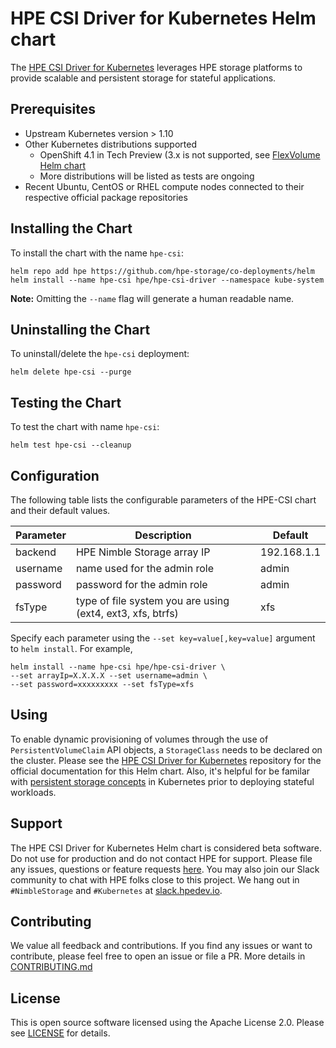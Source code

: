 # HPE CSI Driver for Kubernetes Helm chart
The [HPE CSI Driver for Kubernetes](https://github.com/hpe-storage/csi-driver) leverages HPE storage platforms to provide scalable and persistent storage for stateful applications.

## Prerequisites
- Upstream Kubernetes version > 1.10
- Other Kubernetes distributions supported
  - OpenShift 4.1 in Tech Preview (3.x is not supported, see [FlexVolume Helm chart](../hpe-flexvolume-driver)
  - More distributions will be listed as tests are ongoing
- Recent Ubuntu, CentOS or RHEL compute nodes connected to their respective official package repositories

## Installing the Chart
To install the chart with the name `hpe-csi`:

```
helm repo add hpe https://github.com/hpe-storage/co-deployments/helm
helm install --name hpe-csi hpe/hpe-csi-driver --namespace kube-system
```

**Note:** Omitting the `--name` flag will generate a human readable name.

## Uninstalling the Chart
To uninstall/delete the `hpe-csi` deployment:

```
helm delete hpe-csi --purge
```

## Testing the Chart
To test the chart with name `hpe-csi`:

```console
helm test hpe-csi --cleanup
```

## Configuration
The following table lists the configurable parameters of the HPE-CSI chart and their default values.

|  Parameter                |  Description                                                |  Default   |
|---------------------------|-------------------------------------------------------------|------------|
| backend                   | HPE Nimble Storage array IP                                 | 192.168.1.1|
| username                  | name used for the admin role                                | admin      |
| password                  | password for the admin role                                 | admin      |
| fsType                    | type of file system you are using (ext4, ext3, xfs, btrfs)  | xfs        |

Specify each parameter using the `--set key=value[,key=value]` argument to `helm install`. For example,

```
helm install --name hpe-csi hpe/hpe-csi-driver \
--set arrayIp=X.X.X.X --set username=admin \
--set password=xxxxxxxxx --set fsType=xfs
```

## Using
To enable dynamic provisioning of volumes through the use of `PersistentVolumeClaim` API objects, a `StorageClass` needs to be declared on the cluster. Please see the [HPE CSI Driver for Kubernetes](https://github.com/hpe-storage/csi-driver) repository for the official documentation for this Helm chart. Also, it's helpful for be familar with [persistent storage concepts](https://kubernetes.io/docs/concepts/storage/volumes/) in Kubernetes prior to deploying stateful workloads.

## Support
The HPE CSI Driver for Kubernetes Helm chart is considered beta software. Do not use for production and do not contact HPE for support. Please file any issues, questions or feature requests [here](https://github.com/hpe-storage/co-deployments/issues). You may also join our Slack community to chat with HPE folks close to this project. We hang out in `#NimbleStorage` and `#Kubernetes` at [slack.hpedev.io](https://slack.hpedev.io/).

## Contributing
We value all feedback and contributions. If you find any issues or want to contribute, please feel free to open an issue or file a PR. More details in [CONTRIBUTING.md](CONTRIBUTING.md)

## License
This is open source software licensed using the Apache License 2.0. Please see [LICENSE](LICENSE) for details.
